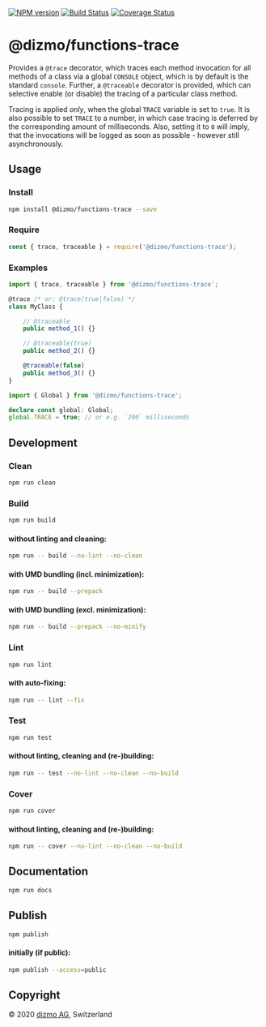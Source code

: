 [![NPM version](https://badge.fury.io/js/%40dizmo%2Ffunctions-trace.svg)](https://npmjs.org/package/@dizmo/functions-trace)
[![Build Status](https://travis-ci.com/dizmo/functions-trace.svg?branch=master)](https://travis-ci.com/dizmo/functions-trace)
[![Coverage Status](https://coveralls.io/repos/github/dizmo/functions-trace/badge.svg?branch=master)](https://coveralls.io/github/dizmo/functions-trace?branch=master)

# @dizmo/functions-trace

Provides a `@trace` decorator, which traces each method invocation for all methods of a class via a global `CONSOLE` object, which is by default is the standard `console`. Further, a `@traceable` decorator is provided, which can selective enable (or disable) the tracing of a particular class method.

Tracing is applied *only*, when the global `TRACE` variable is set to `true`. It is also possible to set `TRACE` to a number, in which case tracing is deferred by the corresponding amount of milliseconds. Also, setting it to `0` will imply, that the invocations will be logged as soon as possible - however still asynchronously.

## Usage

### Install

```sh
npm install @dizmo/functions-trace --save
```

### Require

```javascript
const { trace, traceable } = require('@dizmo/functions-trace');
```

### Examples

```typescript
import { trace, traceable } from '@dizmo/functions-trace';
```

```typescript
@trace /* or: @trace(true|false) */
class MyClass {

    // @traceable
    public method_1() {}

    // @traceable(true)
    public method_2() {}

    @traceable(false)
    public method_3() {}
}
```

```typescript
import { Global } from '@dizmo/functions-trace';
```

```typescript
declare const global: Global;
global.TRACE = true; // or e.g. `200` milliseconds
```

## Development

### Clean

```sh
npm run clean
```

### Build

```sh
npm run build
```

#### without linting and cleaning:

```sh
npm run -- build --no-lint --no-clean
```

#### with UMD bundling (incl. minimization):

```sh
npm run -- build --prepack
```

#### with UMD bundling (excl. minimization):

```sh
npm run -- build --prepack --no-minify
```

### Lint

```sh
npm run lint
```

#### with auto-fixing:

```sh
npm run -- lint --fix
```

### Test

```sh
npm run test
```

#### without linting, cleaning and (re-)building:

```sh
npm run -- test --no-lint --no-clean --no-build
```

### Cover

```sh
npm run cover
```

#### without linting, cleaning and (re-)building:

```sh
npm run -- cover --no-lint --no-clean --no-build
```

## Documentation

```sh
npm run docs
```

## Publish

```sh
npm publish
```

#### initially (if public):

```sh
npm publish --access=public
```

## Copyright

 © 2020 [dizmo AG](http://dizmo.com/), Switzerland
